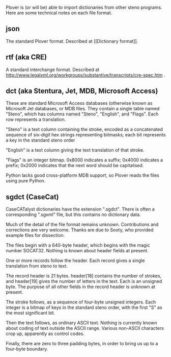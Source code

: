 Plover is (or will be) able to import dictionaries from other steno programs. Here are some technical notes on each file format.

## json

The standard Plover format. Described at [[Dictionary format]].

## rtf (aka CRE)

A standard interchange format. Described at http://www.legalxml.org/workgroups/substantive/transcripts/cre-spec.htm .

## dct (aka Stentura, Jet, MDB, Microsoft Access)

These are standard Microsoft Access databases (otherwise known as Microsoft Jet databases, or MDB files. They contain a single table named "Steno", which has columns named "Steno", "English", and "Flags". Each row represents a translation.

"Steno" is a text column containing the stroke, encoded as a concatenated sequence of six-digit hex strings representing bitmasks; each bit represents a key in the standard steno order

"English" is a text column giving the text translation of that stroke.

"Flags" is an integer bitmap. 0x8000 indicates a suffix; 0x4000 indicates a prefix; 0x2000 indicates that the next word should be capitalised.

Python lacks good cross-platform MDB support, so Plover reads the files using pure Python.

## sgdct (CaseCat)

CaseCATalyst dictionaries have the extension ".sgdct". There is often a corresponding ".sgxml" file, but this contains no dictionary data.

Much of the detail of the file format remains unknown. Contributions and corrections are very welcome. Thanks are due to Sooty, who provided example files for dissection.

The files begin with a 640-byte header, which begins with the magic number SGCAT32. Nothing is known about header fields at present.

One or more records follow the header. Each record gives a single translation from steno to text.

The record header is 21 bytes. header[18] contains the number of strokes, and header[19] gives the number of letters in the text. Each is an unsigned byte. The purpose of all other fields in the record header is unknown at present.

The stroke follows, as a sequence of four-byte unsigned integers. Each integer is a bitmap of keys in the standard steno order, with the first "S" as the most significant bit.

Then the text follows, as ordinary ASCII text. Nothing is currently known about coding of text outside the ASCII range. Various non-ASCII characters crop up, apparently as control codes.

Finally, there are zero to three padding bytes, in order to bring us up to a four-byte boundary.